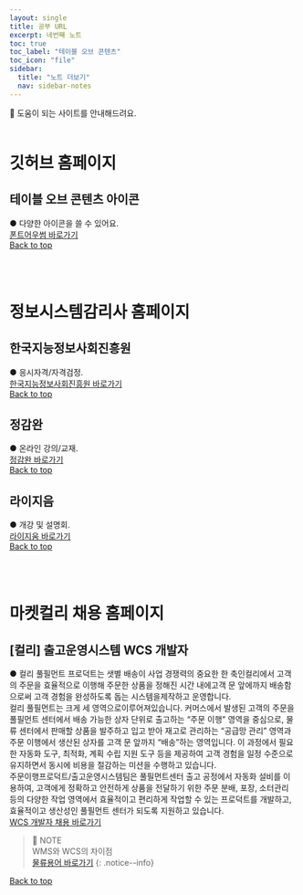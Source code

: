 ```yaml
---
layout: single
title: 공부 URL
excerpt: 네번째 노트
toc: true
toc_label: "테이블 오브 콘텐츠"
toc_icon: "file"
sidebar:
  title: "노트 더보기"
  nav: sidebar-notes
---
```


📖 도움이 되는 사이트를 안내해드려요.
<br><br>
# 깃허브 홈페이지
## 테이블 오브 콘텐츠 아이콘
● 다양한 아이콘을 쓸 수 있어요.<br><a href="https://fontawesome.com/search" class="btn btn--info">폰트어우썸 바로가기</a>
<br>
<a href="#" class="btn btn--success">Back to top</a>
<br>

<br><br>
# 정보시스템감리사 홈페이지
## 한국지능정보사회진흥원
● 응시자격/자격검정.<br><a href="https://auditor.nia.or.kr/front/main/main.do" class="btn btn--info">한국지능정보사회진흥원 바로가기</a>
<br>
<a href="#" class="btn btn--success">Back to top</a>
<br>

## 정감완
● 온라인 강의/교재.<br><a href="https://m.junggam.com/" class="btn btn--info">정감완 바로가기</a>
<br>
<a href="#" class="btn btn--success">Back to top</a>
<br>

## 라이지음
● 개강 및 설명회.<br><a href="https://www.lyzeum.com/board/board_list.asp?Boar_code=MP1174&Clas_Code=CC1363" class="btn btn--info">라이지움 바로가기</a>
<br>
<a href="#" class="btn btn--success">Back to top</a>
<br>

<br><br>
# 마켓컬리 채용 홈페이지
## [컬리] 출고운영시스템 WCS 개발자
● 컬리 ​풀필먼트 ​프로덕트는 ​샛별 배송이 ​사업 경쟁력의 중요한 한 ​축인 ​컬리에서 고객의 ​주문을 효율적으로 이행해 ​주문한 상품을 ​정해진 ​시간 내에 ​고객 ​문 ​앞에까지 배송함으로써 고객 ​경험을 ​완성하도록 돕는 시스템을 ​제작하고 ​운영합니다. ​<br>
컬리 풀필먼트는 크게 ​세 영역으로 ​이루어져있습니다. ​커머스에서 발생된 ​고객의 주문을 ​풀필먼트 ​센터에서 배송 가능한 ​상자 단위로 ​출고하는 “주문 이행” 영역을 중심으로, 물류 센터에서 판매할 상품을 발주하고 입고 받아 재고로 관리하는 “공급망 관리” 영역과 주문 이행에서 생산된 상자를 고객 문 앞까지 “배송”하는 영역입니다. 이 과정에서 필요한 자동화 도구, 최적화, 계획 수립 지원 도구 등을 제공하여 고객 경험을 일정 수준으로 유지하면서 동시에 비용을 절감하는 미션을  수행하고 있습니다. <br>
주문이행프로덕트/출고운영시스템팀은 풀필먼트센터 출고 공정에서 자동화 설비를 이용하여, 고객에게 정확하고 안전하게 상품을 전달하기 위한 주문 분배, 포장, 소터관리 등의 다양한 작업 영역에서 효율적이고 편리하게 작업할 수 있는 프로덕트를 개발하고, 효율적이고 생산성인 풀필먼트 센터가 되도록 지원하고 있습니다. <br>
<a href="https://kurly.career.greetinghr.com/ko/o/160303" class="btn btn--info">WCS 개발자 채용 바로가기</a> <br>

> 📓 NOTE <br>
> WMS와 WCS의 차이점 <br>
> <a href="https://blog.naver.com/PostView.naver?blogId=prioprio2&logNo=222575497699" class="btn btn--warning">물류용어 바로가기</a>
> {: .notice--info}

<a href="#" class="btn btn--success">Back to top</a> <br>
